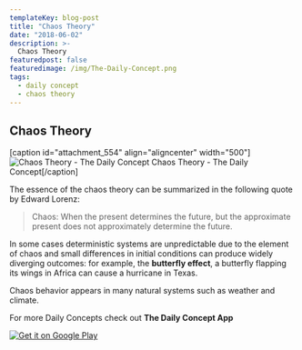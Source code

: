 ```yaml
---
templateKey: blog-post
title: "Chaos Theory"
date: "2018-06-02"
description: >-
  Chaos Theory
featuredpost: false
featuredimage: /img/The-Daily-Concept.png
tags:
  - daily concept
  - chaos theory
---
```


## Chaos Theory

\[caption id="attachment\_554" align="aligncenter" width="500"\]![Chaos Theory - The Daily Concept](https://stefantesoi.com/wp-content/uploads/2018/06/The-Daily-Concept.png) Chaos Theory - The Daily Concept\[/caption\]

The essence of the chaos theory can be summarized in the following quote by Edward Lorenz:

> Chaos: When the present determines the future, but the approximate present does not approximately determine the future.

In some cases deterministic systems are unpredictable due to the element of chaos and small differences in initial conditions can produce widely diverging outcomes: for example, the **butterfly effect**, a butterfly flapping its wings in Africa can cause a hurricane in Texas.

Chaos behavior appears in many natural systems such as weather and climate.

For more Daily Concepts check out **The Daily Concept App**

[![Get it on Google Play](https://play.google.com/intl/en_us/badges/images/generic/en_badge_web_generic.png)](https://play.google.com/store/apps/details?id=com.conceptaday&pcampaignid=MKT-Other-global-all-co-prtnr-py-PartBadge-Mar2515-1)

